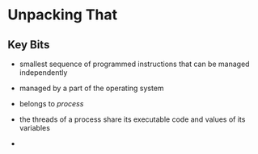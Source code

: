 # Unpacking That

## Key Bits
- smallest sequence of programmed instructions that can be managed independently
- managed by a part of the operating system
- belongs to *process*
- the threads of a process share its executable code and values of its variables













-
